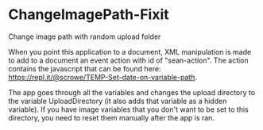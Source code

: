 # ChangeImagePath-Fixit
Change image path with random upload folder

When you point this application to a document, XML manipulation is made to add to a document an event action with id of "sean-action". The action contains the javascript that can be found here: https://repl.it/@scrowe/TEMP-Set-date-on-variable-path.

The app goes through all the variables and changes the upload directory to the variable UploadDirectory (it also adds that variable as a hidden variable). If you have image variables that you don't want to be set to this directory, you need to reset them manually after the app is ran.



